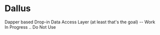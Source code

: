 # Dallus
Dapper based Drop-in Data Access Layer (at least that's the goal) -- Work In Progress .. Do Not Use
